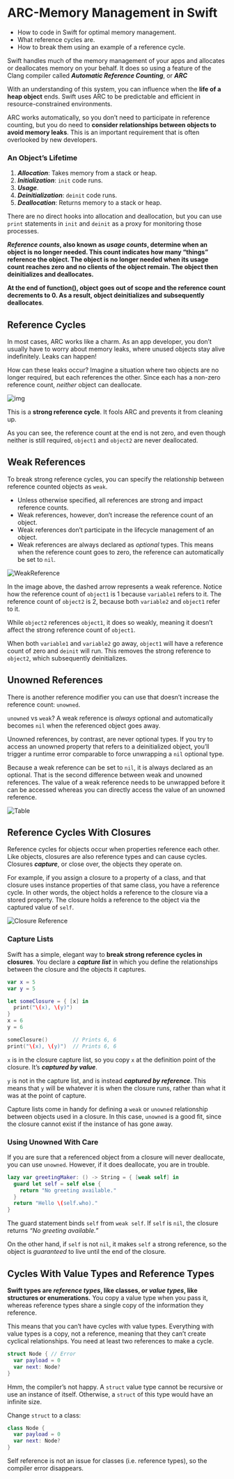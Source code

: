 # ARC-Memory Management in Swift

- How to code in Swift for optimal memory management.
- What reference cycles are.
- How to break them using an example of a reference cycle.

Swift handles much of the memory management of your apps and allocates or deallocates memory on your behalf. It does so using a feature of the Clang compiler called ***Automatic Reference Counting***, or ***ARC***

With an understanding of this system, you can influence when the **life of a heap object** ends. Swift uses ARC to be predictable and efficient in resource-constrained environments.

ARC works automatically, so you don’t need to participate in reference counting, but you do need to **consider relationships between objects to avoid memory leaks**. This is an important requirement that is often overlooked by new developers.

### An Object’s Lifetime

1. ***Allocation***: Takes memory from a stack or heap.
2. ***Initialization***: `init` code runs.
3. ***Usage***.
4. ***Deinitialization***: `deinit` code runs.
5. ***Deallocation***: Returns memory to a stack or heap.

There are no direct hooks into allocation and deallocation, but you can use `print` statements in `init` and `deinit` as a proxy for monitoring those processes.

***Reference counts*, also known as *usage counts*, determine when an object is no longer needed. This count indicates how many “things” reference the object. The object is no longer needed when its usage count reaches zero and no clients of the object remain. The object then deinitializes and deallocates.**

**At the end of function(), object goes out of scope and the reference count decrements to 0. As a result, object deinitializes and subsequently deallocates**.

## Reference Cycles

In most cases, ARC works like a charm. As an app developer, you don’t usually have to worry about memory leaks, where unused objects stay alive indefinitely. Leaks can happen!

How can these leaks occur? Imagine a situation where two objects are no longer required, but each references the other. Since each has a non-zero reference count, *neither* object can deallocate.

![img](https://koenig-media.raywenderlich.com/uploads/2016/05/ReferenceCycle-650x208.png)

This is a **strong reference cycle**. It fools ARC and prevents it from cleaning up.

As you can see, the reference count at the end is not zero, and even though neither is still required, `object1` and `object2` are never deallocated.

## Weak References

To break strong reference cycles, you can specify the relationship between reference counted objects as `weak`.

- Unless otherwise specified, all references are strong and impact reference counts.
- Weak references, however, don’t increase the reference count of an object.
- Weak references don’t participate in the lifecycle management of an object.
- Weak references are always declared as *optional* types. This means when the reference count goes to zero, the reference can automatically be set to `nil`.

![WeakReference](https://koenig-media.raywenderlich.com/uploads/2016/05/WeakReference-650x279.png)

In the image above, the dashed arrow represents a weak reference. Notice how the reference count of `object1` is 1 because `variable1` refers to it. The reference count of `object2` is 2, because both `variable2` and `object1` refer to it.

While `object2` references `object1`, it does so weakly, meaning it doesn’t affect the strong reference count of `object1`.

When both `variable1` and `variable2` go away, `object1` will have a reference count of zero and `deinit` will run. This removes the strong reference to `object2`, which subsequently deinitializes.

## Unowned References

There is another reference modifier you can use that doesn’t increase the reference count: `unowned`.

`unowned` vs `weak`? A weak reference is *always* optional and automatically becomes `nil` when the referenced object goes away.

Unowned references, by contrast, are never optional types. If you try to access an unowned property that refers to a deinitialized object, you’ll trigger a runtime error comparable to force unwrapping a `nil` optional type.

Because a weak reference can be set to `nil`, it is always declared as an optional. That is the second difference between weak and unowned references. The value of a weak reference needs to be unwrapped before it can be accessed whereas you can directly access the value of an unowned reference.

![Table](https://koenig-media.raywenderlich.com/uploads/2016/05/Table-480x227.png)

## Reference Cycles With Closures

Reference cycles for objects occur when properties reference each other. Like objects, closures are also reference types and can cause cycles. Closures ***capture***, or close over, the objects they operate on.

For example, if you assign a closure to a property of a class, and that closure uses instance properties of that same class, you have a reference cycle. In other words, the object holds a reference to the closure via a stored property. The closure holds a reference to the object via the captured value of `self`.

![Closure Reference](https://koenig-media.raywenderlich.com/uploads/2016/06/Closure-Referene-1-480x202.png)

### Capture Lists

Swift has a simple, elegant way to **break strong reference cycles in closures**. You declare a ***capture list*** in which you define the relationships between the closure and the objects it captures.

```swift
var x = 5
var y = 5

let someClosure = { [x] in
  print("\(x), \(y)")
}
x = 6
y = 6

someClosure()        // Prints 6, 6
print("\(x), \(y)")  // Prints 6, 6
```

`x` is in the closure capture list, so you copy `x` at the definition point of the closure. It’s ***captured by value***.

`y` is not in the capture list, and is instead ***captured by reference***. This means that `y` will be whatever it is when the closure runs, rather than what it was at the point of capture.

Capture lists come in handy for defining a `weak` or `unowned` relationship between objects used in a closure. In this case, `unowned` is a good fit, since the closure cannot exist if the instance of has gone away.

### Using Unowned With Care

If you are sure that a referenced object from a closure will never deallocate, you can use `unowned`. However, if it does deallocate, you are in trouble.

```swift
lazy var greetingMaker: () -> String = { [weak self] in
  guard let self = self else {
    return "No greeting available."
  }
  return "Hello \(self.who)."
}
```

The guard statement binds `self` from `weak self`. If `self` is `nil`, the closure returns *“No greeting available.”*

On the other hand, if `self` is not `nil`, it makes `self` a strong reference, so the object is *guaranteed* to live until the end of the closure.

## Cycles With Value Types and Reference Types

**Swift types are *reference types*, like classes, or *value types*, like structures or enumerations.** You copy a value type when you pass it, whereas reference types share a single copy of the information they reference.

This means that you can’t have cycles with value types. Everything with value types is a copy, not a reference, meaning that they can’t create cyclical relationships. You need at least two references to make a cycle.

```swift
struct Node { // Error
  var payload = 0
  var next: Node?
}
```

Hmm, the compiler’s not happy. A `struct` value type cannot be recursive or use an instance of itself. Otherwise, a `struct` of this type would have an infinite size.

Change `struct` to a class:

```swift
class Node {
  var payload = 0
  var next: Node?
}
```

Self reference is not an issue for classes (i.e. reference types), so the compiler error disappears.
